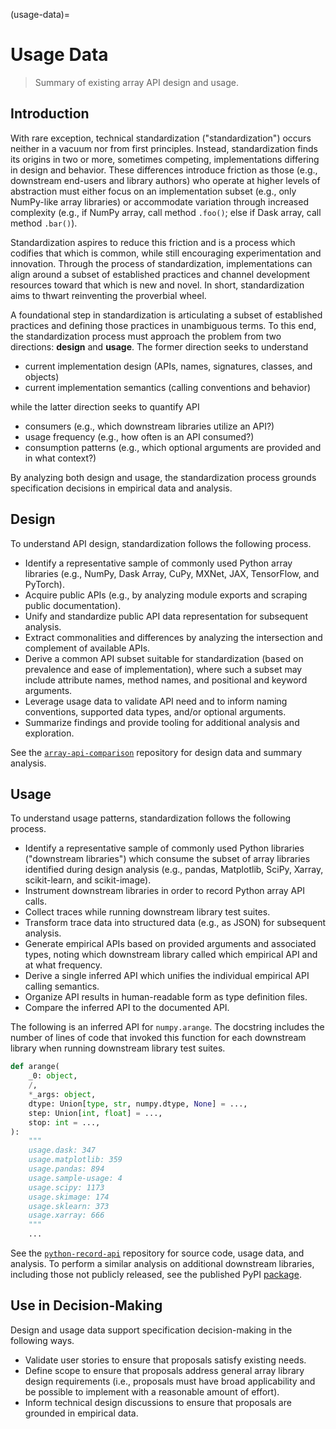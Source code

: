 (usage-data)=

# Usage Data

> Summary of existing array API design and usage.

## Introduction

With rare exception, technical standardization ("standardization") occurs neither in a vacuum nor from first principles. Instead, standardization finds its origins in two or more, sometimes competing, implementations differing in design and behavior. These differences introduce friction as those (e.g., downstream end-users and library authors) who operate at higher levels of abstraction must either focus on an implementation subset (e.g., only NumPy-like array libraries) or accommodate variation through increased complexity (e.g., if NumPy array, call method `.foo()`; else if Dask array, call method `.bar()`).

Standardization aspires to reduce this friction and is a process which codifies that which is common, while still encouraging experimentation and innovation. Through the process of standardization, implementations can align around a subset of established practices and channel development resources toward that which is new and novel. In short, standardization aims to thwart reinventing the proverbial wheel.

A foundational step in standardization is articulating a subset of established practices and defining those practices in unambiguous terms. To this end, the standardization process must approach the problem from two directions: **design** and **usage**. The former direction seeks to understand

-   current implementation design (APIs, names, signatures, classes, and objects)
-   current implementation semantics (calling conventions and behavior)

while the latter direction seeks to quantify API

-   consumers (e.g., which downstream libraries utilize an API?)
-   usage frequency (e.g., how often is an API consumed?)
-   consumption patterns (e.g., which optional arguments are provided and in what context?)

By analyzing both design and usage, the standardization process grounds specification decisions in empirical data and analysis.

## Design

To understand API design, standardization follows the following process.

- Identify a representative sample of commonly used Python array libraries (e.g., NumPy, Dask Array, CuPy, MXNet, JAX, TensorFlow, and PyTorch).
- Acquire public APIs (e.g., by analyzing module exports and scraping public documentation).
- Unify and standardize public API data representation for subsequent analysis.
- Extract commonalities and differences by analyzing the intersection and complement of available APIs.
- Derive a common API subset suitable for standardization (based on prevalence and ease of implementation), where such a subset may include attribute names, method names, and positional and keyword arguments.
- Leverage usage data to validate API need and to inform naming conventions, supported data types, and/or optional arguments.
- Summarize findings and provide tooling for additional analysis and exploration.

See the [`array-api-comparison`](https://github.com/data-apis/array-api-comparison)
repository for design data and summary analysis.

## Usage

To understand usage patterns, standardization follows the following process.

- Identify a representative sample of commonly used Python libraries ("downstream libraries") which consume the subset of array libraries identified during design analysis (e.g., pandas, Matplotlib, SciPy, Xarray, scikit-learn, and scikit-image).
- Instrument downstream libraries in order to record Python array API calls.
- Collect traces while running downstream library test suites.
- Transform trace data into structured data (e.g., as JSON) for subsequent analysis.
- Generate empirical APIs based on provided arguments and associated types, noting which downstream library called which empirical API and at what frequency.
- Derive a single inferred API which unifies the individual empirical API calling semantics.
- Organize API results in human-readable form as type definition files.
- Compare the inferred API to the documented API.

The following is an inferred API for `numpy.arange`. The docstring includes the number of lines of code that invoked this function for each downstream library when running downstream library test suites.

```python
def arange(
    _0: object,
    /,
    *_args: object,
    dtype: Union[type, str, numpy.dtype, None] = ...,
    step: Union[int, float] = ...,
    stop: int = ...,
):
    """
    usage.dask: 347
    usage.matplotlib: 359
    usage.pandas: 894
    usage.sample-usage: 4
    usage.scipy: 1173
    usage.skimage: 174
    usage.sklearn: 373
    usage.xarray: 666
    """
    ...
```

See the [`python-record-api`](https://github.com/data-apis/python-record-api) repository for source code, usage data, and analysis. To perform a similar analysis on additional downstream libraries, including those not publicly released, see the published PyPI [package](https://pypi.org/project/record_api/).

## Use in Decision-Making

Design and usage data support specification decision-making in the following ways.

- Validate user stories to ensure that proposals satisfy existing needs.
- Define scope to ensure that proposals address general array library design requirements (i.e., proposals must have broad applicability and be possible to implement with a reasonable amount of effort). 
- Inform technical design discussions to ensure that proposals are grounded in empirical data.